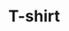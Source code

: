 # T-shirt #
<Red Colour> <Dislike>
<Yello Colour> <Dislike>
<Blue Colur> <Like>
<Hactoberfest T-shirt> <Like>
<Good Feeling by wearing it>
